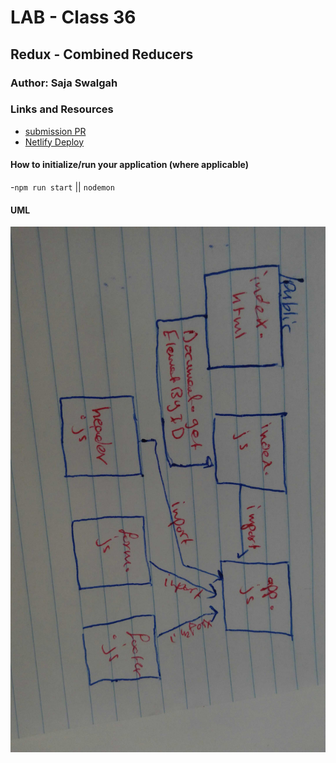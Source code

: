#  LAB - Class 36

## Redux - Combined Reducers

### Author: Saja Swalgah

### Links and Resources

- [submission PR](https://github.com/Saja-401-advanced-javascript/class-36/pull/4)
- [Netlify Deploy](https://nostalgic-poitras-c22e77.netlify.com/)




#### How to initialize/run your application (where applicable)

-`npm run start` || `nodemon`


#### UML

![](img/class37.jpg)